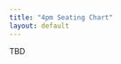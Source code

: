 ```yaml
---
title: "4pm Seating Chart"
layout: default
---
```



<style> iframe { width: 100%; height: 1400px; overflow: scroll; } </style>


TBD
